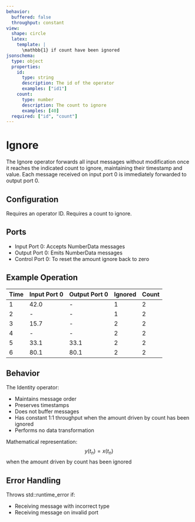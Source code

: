 ```yaml
---
behavior:
  buffered: false
  throughput: constant
view:
  shape: circle
  latex:
    template: |
      \mathbb{1} if count have been ignored
jsonschema:
  type: object
  properties:
    id:
      type: string
      description: The id of the operator
      examples: ["id1"]
    count:
      type: number
      description: The count to ignore
      examples: [40]
  required: ["id", "count"]
---
```


# Ignore

The Ignore operator forwards all input messages without modification once it reaches the indicated count to ignore, maintaining their timestamp and value. Each message received on input port 0 is immediately forwarded to output port 0.

## Configuration

Requires an operator ID.
Requires a count to ignore.

## Ports

- Input Port 0: Accepts NumberData messages
- Output Port 0: Emits NumberData messages
- Control Port 0: To reset the amount ignore back to zero

## Example Operation

| Time | Input Port 0 | Output Port 0 | Ignored | Count |
| ---- | ------------ | ------------- | ------- | ----- |
| 1    | 42.0         | -             | 1       | 2     |
| 2    | -            | -             | 1       | 2     |
| 3    | 15.7         | -             | 2       | 2     |
| 4    | -            | -             | 2       | 2     |
| 5    | 33.1         | 33.1          | 2       | 2     |
| 6    | 80.1         | 80.1          | 2       | 2     |

## Behavior

The Identity operator:

- Maintains message order
- Preserves timestamps
- Does not buffer messages
- Has constant 1:1 throughput when the amount driven by count has been ignored
- Performs no data transformation

Mathematical representation:
$$y(t_n) = x(t_n)$$ when the amount driven by count has been ignored

## Error Handling

Throws std::runtime_error if:

- Receiving message with incorrect type
- Receiving message on invalid port
